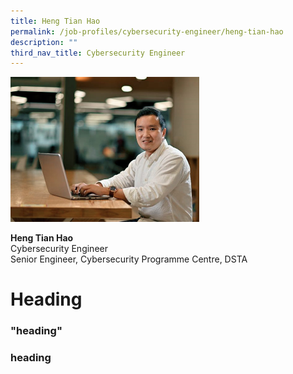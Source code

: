 ```yaml
---
title: Heng Tian Hao
permalink: /job-profiles/cybersecurity-engineer/heng-tian-hao
description: ""
third_nav_title: Cybersecurity Engineer
---
```

<div style="width:60%;height:60%;"><img src="/images/heng-tian-hao-l.jpg" alt="Heng Tian Hao"></div>

**Heng Tian Hao**<br>
Cybersecurity Engineer<br>
Senior Engineer, Cybersecurity Programme Centre, DSTA

# Heading

### "heading" 

<p></p>



### heading